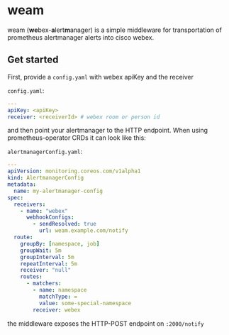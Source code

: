 # weam
weam (<b>we</b>bex-<b>a</b>lert<b>m</b>anager) is a simple middleware for transportation of prometheus alertmanager alerts into cisco webex.


## Get started
First, provide a `config.yaml` with webex apiKey and the receiver

`config.yaml`:
```yaml
---
apiKey: <apiKey>
receiver: <receiverId> # webex room or person id
```

and then point your alertmanager to the HTTP endpoint. When using prometheus-operator CRDs it can look like this:

`alertmanagerConfig.yaml`:
```yaml
---
apiVersion: monitoring.coreos.com/v1alpha1
kind: AlertmanagerConfig
metadata:
  name: my-alertmanager-config
spec:
  receivers:
    - name: "webex"
      webhookConfigs:
        - sendResolved: true
          url: weam.example.com/notify
  route:
    groupBy: [namespace, job]
    groupWait: 5m
    groupInterval: 5m
    repeatInterval: 5m
    receiver: "null"
    routes:
      - matchers:
        - name: namespace
          matchType: =
          value: some-special-namespace
        receiver: webex
```

the middleware exposes the HTTP-POST endpoint on `:2000/notify`